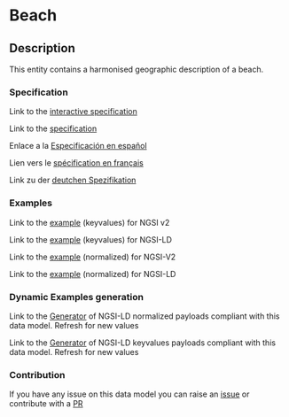 # Beach

## Description 

This entity contains a harmonised geographic description of a beach.
### Specification

Link to the [interactive specification](https://swagger.lab.fiware.org/?url=https://github.com/smart-data-models/dataModel.PointOfInterest/blob/master/Beach/swagger.yaml)

Link to the [specification](https://github.com/smart-data-models/dataModel.PointOfInterest/blob/master/Beach/doc/spec.md)

Enlace a la [Especificación en español](https://github.com/smart-data-models/dataModel.PointOfInterest/blob/master/Beach/doc/spec_ES.md)

Lien vers le [spécification en français](https://github.com/smart-data-models/dataModel.PointOfInterest/blob/master/Beach/doc/spec_FR.md)

Link zu der [deutchen Spezifikation](https://github.com/smart-data-models/dataModel.PointOfInterest/blob/master/Beach/doc/spec_DE.md)
### Examples

Link to the [example](https://github.com/smart-data-models/dataModel.PointOfInterest/blob/master/Beach/examples/example.json) (keyvalues) for NGSI v2

Link to the [example](https://github.com/smart-data-models/dataModel.PointOfInterest/blob/master/Beach/examples/example.jsonld) (keyvalues) for NGSI-LD

Link to the [example](https://github.com/smart-data-models/dataModel.PointOfInterest/blob/master/Beach/examples/example-normalized.json) (normalized) for NGSI-V2

Link to the [example](https://github.com/smart-data-models/dataModel.PointOfInterest/blob/master/Beach/examples/example-normalized.jsonld) (normalized) for NGSI-LD
### Dynamic Examples generation

Link to the [Generator](https://smartdatamodels.org/extra/ngsi-ld_generator_v0.92.php?schemaUrl=https://raw.githubusercontent.com/smart-data-models/dataModel.PointOfInterest/master/Beach/schema.json&email=info@smartdatamodels.org) of NGSI-LD normalized payloads compliant with this data model. Refresh for new values

Link to the [Generator](https://smartdatamodels.org/extra/ngsi-ld_generator_keyvalues_v0.92.php?schemaUrl=https://raw.githubusercontent.com/smart-data-models/dataModel.PointOfInterest/master/Beach/schema.json&email=info@smartdatamodels.org) of NGSI-LD keyvalues payloads compliant with this data model. Refresh for new values
### Contribution

 If you have any issue on this data model you can raise an [issue](https://github.com/smart-data-models/dataModel.PointOfInterest/issues)  or contribute with a [PR](https://github.com/smart-data-models/dataModel.PointOfInterest/pulls)